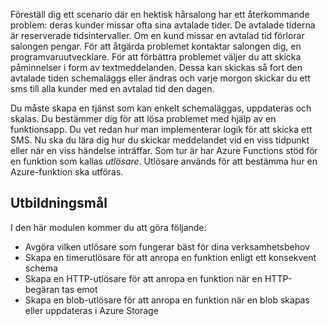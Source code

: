 Föreställ dig ett scenario där en hektisk hårsalong har ett återkommande problem: deras kunder missar ofta sina avtalade tider. De avtalade tiderna är reserverade tidsintervaller. Om en kund missar en avtalad tid förlorar salongen pengar. För att åtgärda problemet kontaktar salongen dig, en programvaruutvecklare. För att förbättra problemet väljer du att skicka påminnelser i form av textmeddelanden. Dessa kan skickas så fort den avtalade tiden schemaläggs eller ändras och varje morgon skickar du ett sms till alla kunder med en avtalad tid den dagen.

Du måste skapa en tjänst som kan enkelt schemaläggas, uppdateras och skalas. Du bestämmer dig för att lösa problemet med hjälp av en funktionsapp. Du vet redan hur man implementerar logik för att skicka ett SMS. Nu ska du lära dig hur du skickar meddelandet vid en viss tidpunkt eller när en viss händelse inträffar. Som tur är har Azure Functions stöd för en funktion som kallas _utlösare_. Utlösare används för att bestämma hur en Azure-funktion ska utföras.

## <a name="learning-objectives"></a>Utbildningsmål

I den här modulen kommer du att göra följande:
- Avgöra vilken utlösare som fungerar bäst för dina verksamhetsbehov
- Skapa en timerutlösare för att anropa en funktion enligt ett konsekvent schema
- Skapa en HTTP-utlösare för att anropa en funktion när en HTTP-begäran tas emot
- Skapa en blob-utlösare för att anropa en funktion när en blob skapas eller uppdateras i Azure Storage